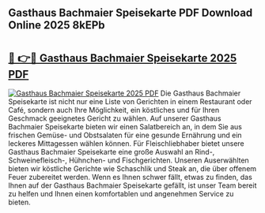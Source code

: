 ## Gasthaus Bachmaier Speisekarte PDF Download Online 2025 8kEPb

# <h2><a href="http://gc82w2.nevu.top/?p=Gasthaus+Bachmaier+Speisekarte">🔗 👉🔴 Gasthaus Bachmaier Speisekarte 2025 PDF</a></h2>

[![Gasthaus Bachmaier Speisekarte 2025 PDF](https://i.imgur.com/dBaPXMq.png)](http://gc82w2.nevu.top/?p=Gasthaus+Bachmaier+Speisekarte)
Die Gasthaus Bachmaier Speisekarte ist nicht nur eine Liste von Gerichten in einem Restaurant oder Café, sondern auch Ihre Möglichkeit, ein köstliches und für Ihren Geschmack geeignetes Gericht zu wählen. Auf unserer Gasthaus Bachmaier Speisekarte bieten wir einen Salatbereich an, in dem Sie aus frischen Gemüse- und Obstsalaten für eine gesunde Ernährung und ein leckeres Mittagessen wählen können. Für Fleischliebhaber bietet unsere Gasthaus Bachmaier Speisekarte eine große Auswahl an Rind-, Schweinefleisch-, Hühnchen- und Fischgerichten. Unseren Auserwählten bieten wir köstliche Gerichte wie Schaschlik und Steak an, die über offenem Feuer zubereitet werden. Wenn es Ihnen schwer fällt, etwas zu finden, das Ihnen auf der Gasthaus Bachmaier Speisekarte gefällt, ist unser Team bereit zu helfen und Ihnen einen komfortablen und angenehmen Service zu bieten.
